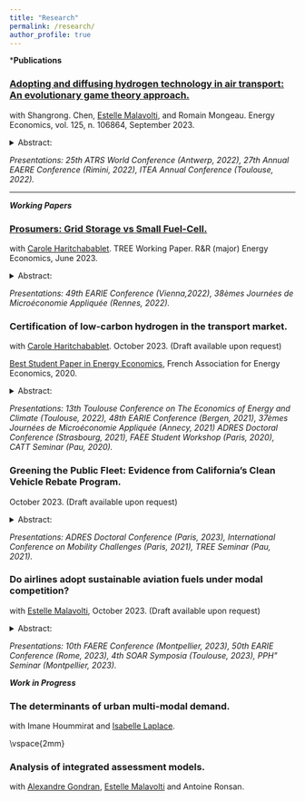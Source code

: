 ```yaml
---
title: "Research"
permalink: /research/
author_profile: true
---
```


***Publications**

### [Adopting and diffusing hydrogen technology in air transport: An evolutionary game theory approach.](https://www.sciencedirect.com/science/article/pii/S0140988323003626#d1e8012)
with Shangrong. Chen, [Estelle Malavolti](https://www.tse-fr.eu/people/estelle-malavolti), and Romain Mongeau. Energy Economics, vol. 125, n. 106864, September 2023.

<details>
<summary>Abstract: </summary>
This paper uses an evolutionary game theory approach to assess the diffusion of different hydrogen technologies in the air transport system. Our model is extended to consider uncertainty, as well as the impact of the “Flight Shame” movement and different policies such as subsidies or taxes. A sufficiently high initial percentage of hydrogen adopters is required for full adoption following the market social learning mechanism. This fixed internal point is determined by the benefits of switching technologies, the extra costs, and the ground handling fee. We complement our theoretical analysis with a well-calibrated simulation using industry data to study the diffusion of different hydrogen innovations. Without any government intervention, carbon neutrality at the 2050 Horizon is only feasible with the most disruptive technologies. Other intermediate technologies are not profitable enough to meet the Net Zero CO2 emissions goal. 
</details>


_Presentations: 25th ATRS World Conference (Antwerp, 2022), 27th Annual EAERE Conference (Rimini, 2022), ITEA Annual Conference (Toulouse, 2022)._

---

***Working Papers***

### [Prosumers: Grid Storage vs Small Fuel-Cell.](https://hal.science/hal-04119625v2/document)
with [Carole Haritchabablet](https://www.tse-fr.eu/fr/people/carole-haritchabalet). TREE Working Paper. R&R (major) Energy Economics, June 2023.

<details>
<summary>Abstract: </summary>
The number of prosumers -consumers equipped with decentralized production- is expected to increase following the revised Renewable Energy Directive (2018/2001) and the rising energy prices. The economic literature suggests there is room for demand-side storage that can take two forms: decentralized or centralized. The schemes promoting investments in solar capacity physically allow for only one type of demand-side storage. One may wonder about the conditions under which consumers invest in different technologies. We build a stylized microeconomic model of the energy market and perform a numerical evaluation, using publicly available data from France, to compare two regulations—price and quantity—from our representative consumer’s and the Distributed System Operator’s points of view. The two energy regulations lead to three types of profiles: consumers, prosumers, and storers. These profiles are in line with previous studies focusing on price regulation. With quantity regulation, a grid tariff such that consumers invest in storage depends on endogenous parameters. The results suggest that with the current price regulation in France, only a smaller feed-in tariff would encourage investments in decentralized hydrogen-based storage. A grid tariff such that consumers inject energy into the grid would not reflect the cost of centralized hydrogen-based storage. However, a quantity regulation would be less costly to support.
</details>


_Presentations: 49th EARIE Conference (Vienna,2022), 38èmes Journées de Microéconomie Appliquée (Rennes, 2022)._

### Certification of low-carbon hydrogen in the transport market. 
with [Carole Haritchabablet](https://www.tse-fr.eu/fr/people/carole-haritchabalet). October 2023. (Draft available upon request)

[Best Student Paper in Energy Economics](https://www.faee.fr/fr/51-prix-de-l-aee.html#/awards/2020), French Association for Energy Economics, 2020.

<details>
<summary>Abstract: </summary>
A label for green gases, such as green hydrogen (H2) and bio-methane, could allow retailers to exploit consumers' willingness to pay for environmental quality and ease their diffusion. The cost gap between green gases and their conventional counterparts raises concerns regarding the effectiveness of a label in markets characterized by a complex value chain such as road transportation. We build a stylized model of an H2-based road transport market to assess whether the market’s organization could be as efficient as a label policy in a setup where consumers have no direct information about production. With the label, producers prefer to exploit the double marginalization to the detriment of social welfare. However, this allows the high-quality producer to cover its fixed costs. Without the label, producers can use vertical restraints to convey quality information to consumers. The informational problem creates a trade-off between the intensity of competition (driven by perceived qualities) and cost efficiency. The implementation of an optimal label policy depends on the cost gap between qualities and on consumers’ expectations about the share of green H2 available in the market. Under the current cost gap, if consumers were to be informed about the current production landscape, it is possible that their beliefs would lean towards a relatively pessimistic view. In such a case, the label would be socially optimal. Additional policy instruments such as a carbon tax could decrease the cost gap, in such a case society would be better off without the label.
</details>


_Presentations: 13th Toulouse Conference on The Economics of Energy and Climate (Toulouse, 2022), 48th EARIE Conference (Bergen, 2021), 37èmes Journées de Microéconomie Appliquée (Annecy, 2021) ADRES  Doctoral Conference (Strasbourg, 2021), FAEE Student Workshop (Paris, 2020), CATT Seminar (Pau, 2020)._

### Greening the Public Fleet: Evidence from California’s Clean Vehicle Rebate Program.
October 2023. (Draft available upon request)
      
<details>
<summary>Abstract: </summary>
The Californian Clean Vehicle Rebate Project offers rebates for plug-in-hybrid electric (PHEVs) and zero-emissions vehicles (ZEVs) to private consumers as well as state agencies. One might wonder whether these rebates provide enough incentives for ZEVs public purchases, or if these public funds would be better allocated elsewhere. This paper exploits a change in the rebate allocation guidelines around 2016 using a Poisson pseudo-maximum likelihood regression with two-way fixed effects to investigate the relationship between rebates and government purchases. Unlike what could be expected, more generous rebates are negatively correlated with ZEVs public purchases. This counter-intuitive result might suggest that government agencies are insensitive to rebates. Conversely, we find that agencies in non-disadvantaged communities, that do not have access to the increased rebates, are the ones purchasing ZEVs. This suggests that California is still in the early stages of a transition to a greener public fleet. A new rebate allocation based on state agencies' financial resources and their fleet's level of emissions could facilitate the green transition of the state fleet.
</details>


_Presentations: ADRES  Doctoral Conference (Paris, 2023), International Conference on Mobility Challenges (Paris, 2021), TREE Seminar (Pau, 2021)._

### Do airlines adopt sustainable aviation fuels under modal competition? 
with [Estelle Malavolti](https://www.tse-fr.eu/people/estelle-malavolti), October 2023. (Draft available upon request)
      
<details>
<summary>Abstract: </summary>
Reducing the level of carbon dioxide (CO2) emissions in air transport calls for policies supporting less polluting fuels. The International Civil Aviation Organization and the European Union have launched policies to support the adoption of sustainable aviation fuels (SAFs). Besides this, Schiphol, Heathrow, and airports from the Swedavia AB group are considering implementing a system of differentiated airport charges based on environmental performance. However, the use of discriminatory charges is forbidden under Article 15 of the Chicago Convention. Our paper studies the impact of authorizing differentiated charges in the context of intermodal competition. We find that with uniform tariffs, airlines have no incentive to use SAFs. Instead, if a regulator authorizes discriminatory aeronautical charges, airlines may switch to a SAF and kerosene blend. When the costs associated with using a blend are smaller than passengers’ disutility when not traveling with their preferred transportation mode, discriminatory charges increase air transportation's market share. Thus, using a blend may prevent losing passengers to the rail in the context of passengers' increasing environmental awareness.
</details>


_Presentations: 10th FAERE Conference (Montpellier, 2023), 50th EARIE Conference (Rome, 2023), 4th SOAR Symposia (Toulouse, 2023), PPH" Seminar (Montpellier, 2023)._


***Work in Progress***

### The determinants of urban multi-modal demand. 
with Imane Hoummirat and [Isabelle Laplace](https://cv.hal.science/isabelle-laplace).

\vspace{2mm}

###  Analysis of integrated assessment models.
with [Alexandre Gondran](http://alexandre.gondran.free.fr), [Estelle Malavolti](https://www.tse-fr.eu/people/estelle-malavolti) and Antoine Ronsan. 
